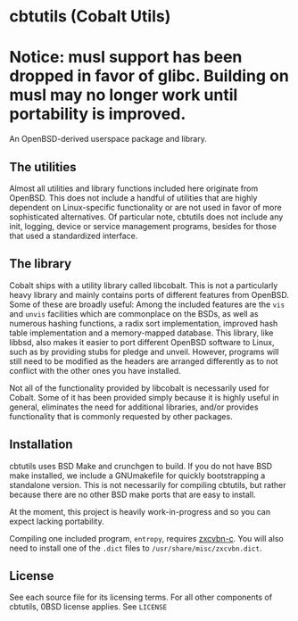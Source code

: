 # cbtutils (Cobalt Utils)

# Notice: musl support has been dropped in favor of glibc. Building on musl may no longer work until portability is improved.

An OpenBSD-derived userspace package and library.

## The utilities
Almost all utilities and library functions included here originate from OpenBSD. This does not include a handful of utilities that are highly dependent on Linux-specific functionality or are not used in favor of more sophisticated alternatives. Of particular note, cbtutils does not include any init, logging, device or service management programs, besides for those that used a standardized interface.

## The library
Cobalt ships with a utility library called libcobalt. This is not a particularly heavy library and mainly contains ports of different features from OpenBSD. Some of these are broadly useful: Among the included features are the `vis` and `unvis` facilities which are commonplace on the BSDs, as well as numerous hashing functions, a radix sort implementation, improved hash table implementation and a memory-mapped database. This library, like libbsd, also makes it easier to port different OpenBSD software to Linux, such as by providing stubs for pledge and unveil. However, programs will still need to be modified as the headers are arranged differently as to not conflict with the other ones you have installed.

Not all of the functionality provided by libcobalt is necessarily used for Cobalt. Some of it has been provided simply because it is highly useful in general, eliminates the need for additional libraries, and/or provides functionality that is commonly requested by other packages.

## Installation
cbtutils uses BSD Make and crunchgen to build. If you do not have BSD make installed, we include a GNUmakefile for quickly bootstrapping a standalone version. This is not necessarily for compiling cbtutils, but rather because there are no other BSD make ports that are easy to install.

At the moment, this project is heavily work-in-progress and so you can expect lacking portability.

Compiling one included program, `entropy`, requires [zxcvbn-c](https://github.com/tsyrogit/zxcvbn-c). You will also need to install one of the `.dict` files to `/usr/share/misc/zxcvbn.dict`.

## License
See each source file for its licensing terms. For all other components of cbtutils, 0BSD license applies. See `LICENSE`
